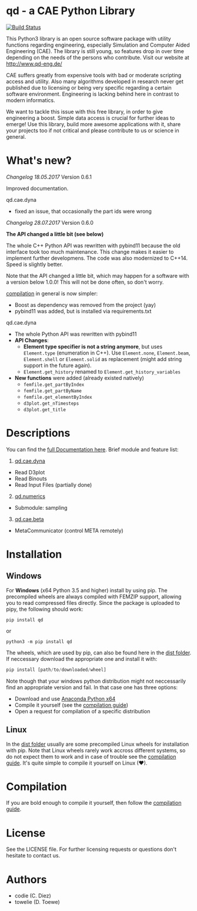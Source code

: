 

# qd - a CAE Python Library

[![Build Status](https://travis-ci.org/qd-cae/qd-cae-python.svg?branch=master)](https://travis-ci.org/qd-cae/qd-cae-python)

This Python3 library is an open source software package with utility functions regarding engineering, especially Simulation and Computer Aided Engineering (CAE).
The library is still young, so features drop in over time depending on the needs of the persons who contribute. Visit our website at http://www.qd-eng.de/

CAE suffers greatly from expensive tools with bad or moderate scripting access and utility. Also many algorithms developed in research never get published due to licensing or being very specific regarding a certain software environment. Engineering is lacking behind here in contrast to modern informatics.

We want to tackle this issue with this free library, in order to give engineering a boost. Simple data access is crucial for further ideas to emerge! Use this library, build more awesome applications with it, share your projects too if not critical and please contribute to us or science in general.

# What's new?

*Changelog 18.05.2017*
Version 0.6.1

Improved documentation.

qd.cae.dyna
 - fixed an issue, that occasionally the part ids were wrong

*Changelog 28.07.2017*
Version 0.6.0

**The API changed a little bit (see below)**

The whole C++ Python API was rewritten with pybind11 because the old interface took too much maintenance. This change makes it easier to implement further developmens. The code was also modernized to C++14. Speed is slightly better. 

Note that the API changed a little bit, which may happen for a software with a version below 1.0.0! This will not be done often, so don't worry.

[compilation](#Compilation) in general is now simpler:
  - Boost as dependency was removed from the project (yay)
  - pybind11 was added, but is installed via requirements.txt


qd.cae.dyna
  - The whole Python API was rewritten with pybind11
  - **API Changes**:
    - **Element type specifier is not a string anymore**, but uses `Element.type` (enumeration in C++). Use `Element.none`, `Element.beam`, `Element.shell` or `Element.solid` as replacement (might add string support in the future again).
    - `Element.get_history` renamed to `Element.get_history_variables`
  - **New functions** were added (already existed natively)
    - `femfile.get_partByIndex`
    - `femfile.get_partByName`
    - `femfile.get_elementByIndex`
    - `d3plot.get_nTimesteps`
    - `d3plot.get_title`
  

# Descriptions

You can find the [full Documentation here](https://qd-cae.github.io/qd-cae-python/build/html/index.html). Brief module and feature list:

1. [qd.cae.dyna ](https://qd-cae.github.io/qd-cae-python/build/html/qd_cae_dyna.html)
  - Read D3plot
  - Read Binouts
  - Read Input Files (partially done)
2. [qd.numerics](https://qd-cae.github.io/qd-cae-python/build/html/qd_numerics.html)
  - Submodule: sampling
3. [qd.cae.beta](https://qd-cae.github.io/qd-cae-python/build/html/qd_cae_beta.html)
  - MetaCommunicator (control META remotely)

# Installation

## Windows

For **Windows** (x64 Python 3.5 and higher) install by using pip. The precompiled wheels are always compiled with FEMZIP support, allowing you to read compressed files directly. Since the package is uploaded to pipy, the following should work:

```
pip install qd
```

or

```
python3 -m pip install qd
```

The wheels, which are used by pip, can also be found here in the [dist folder](https://github.com/qd-cae/qd-cae-python/tree/master/dist). If neccessary download the appropriate one and install it with:

```python
pip install [path/to/downloaded/wheel]
```

Note though that your windows python distribution might not neccessarily find an appropriate version and fail. In that case one has three options:

 - Download and use [Anaconda Python x64](https://www.continuum.io/downloads#windows)
 - Compile it yourself (see the [compilation guide](https://qd-cae.github.io/qd-cae-python/build/html/compilation_guide.html))  
 - Open a request for compilation of a specific distribution

## Linux

In the [dist folder](https://github.com/qd-cae/qd-cae-python/tree/master/dist) usually are some precompiled Linux wheels for installation with pip. Note that Linux wheels rarely work accross different systems, so do not expect them to work and in case of trouble see the [compilation guide](https://qd-cae.github.io/qd-cae-python/build/html/compilation_guide.html). It's quite simple to compile it yourself on Linux (❤).

# Compilation

If you are bold enough to compile it yourself, then follow the [compilation guide](https://qd-cae.github.io/qd-cae-python/build/html/compilation_guide.html).

# License

See the LICENSE file.
For further licensing requests or questions don't hesitate to contact us.

# Authors

- codie (C. Diez)
- towelie (D. Toewe)
